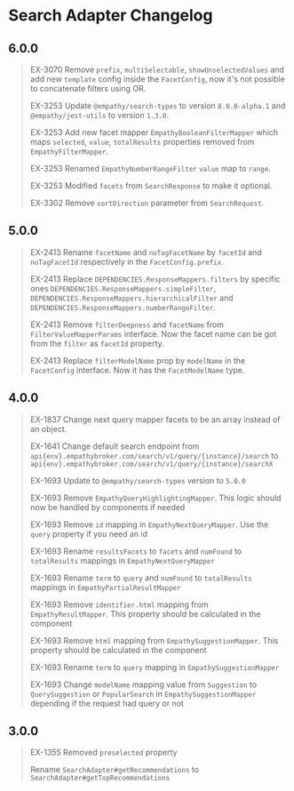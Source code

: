 # Search Adapter Changelog

## 6.0.0

> EX-3070 Remove `prefix`, `multiSelectable`, `showUnselectedValues` and add new `template` config inside the `FacetConfig`, now it's not possible to concatenate filters using OR.
>
> EX-3253 Update `@empathy/search-types` to version `8.0.0-alpha.1` and `@empathy/jest-utils` to version `1.3.0`.
>
> EX-3253 Add new facet mapper `EmpathyBooleanFilterMapper` which maps `selected`, `value`, `totalResults` properties removed from `EmpathyFilterMapper`.
>
> EX-3253 Renamed `EmpathyNumberRangeFilter` `value` map to `range`.
>
> EX-3253 Modified `facets` from `SearchResponse` to make it optional.
> 
> EX-3302 Remove `sortDirection` parameter from `SearchRequest`.

## 5.0.0

> EX-2413 Rename `facetName` and `noTagFacetName` by `facetId` and `noTagFacetId` respectively in the `FacetConfig.prefix`.
>
> EX-2413 Replace `DEPENDENCIES.ResponseMappers.filters` by specific ones `DEPENDENCIES.ResponseMappers.simpleFilter`, `DEPENDENCIES.ResponseMappers.hierarchicalFilter` and `DEPENDENCIES.ResponseMappers.numberRangeFilter`.
>
> EX-2413 Remove `filterDeepness` and `facetName` from `FilterValueMapperParams` interface. Now the facet name can be got from the `filter` as `facetId` property.
>
> EX-2413 Replace `filterModelName` prop by `modelName` in the `FacetConfig` interface. Now it has the `FacetModelName` type.

## 4.0.0

> EX-1837 Change next query mapper facets to be an array instead of an object.
>
> EX-1641 Change default search endpoint from `api{env}.empathybroker.com/search/v1/query/{instance}/search` to `api{env}.empathybroker.com/search/v1/query/{instance}/searchX`
>
> EX-1693 Update to `@empathy/search-types` version to `5.0.0`
>
> EX-1693 Remove `EmpathyQueryHighlightingMapper`. This logic should now be handled by components if needed
>
> EX-1693 Remove `id` mapping in `EmpathyNextQueryMapper`. Use the `query` property if you need an id
>
> EX-1693 Rename `resultsFacets` to `facets` and `numFound` to `totalResults` mappings in `EmpathyNextQueryMapper`
>
> EX-1693 Rename `term` to `query` and `numFound` to `totalResults` mappings in `EmpathyPartialResultMapper`
>
> EX-1693 Remove `identifier.html` mapping from `EmpathyResultMapper`. This property should be calculated in the component
>
> EX-1693 Remove `html` mapping from `EmpathySuggestionMapper`. This property should be calculated in the component
>
> EX-1693 Rename `term` to `query` mapping in `EmpathySuggestionMapper`
>
> EX-1693 Change `modelName` mapping value from `Suggestion` to `QuerySuggestion` or `PopularSearch` in `EmpathySuggestionMapper` depending if the request had query or not

## 3.0.0

> EX-1355 Removed `preselected` property
>
> Rename `SearchAdapter#getRecommendations` to `SearchAdapter#getTopRecommendations`
